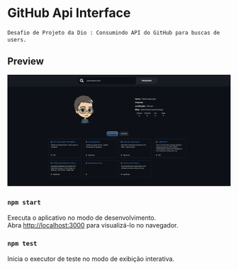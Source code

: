 # GitHub Api Interface  
    Desafio de Projeto da Dio : Consumindo API do GitHub para buscas de users.

## Preview
<img src="public/preview.png"/>

### `npm start`
Executa o aplicativo no modo de desenvolvimento.\
Abra [http://localhost:3000](http://localhost:3000) para visualizá-lo no navegador.

### `npm test`
Inicia o executor de teste no modo de exibição interativa.


